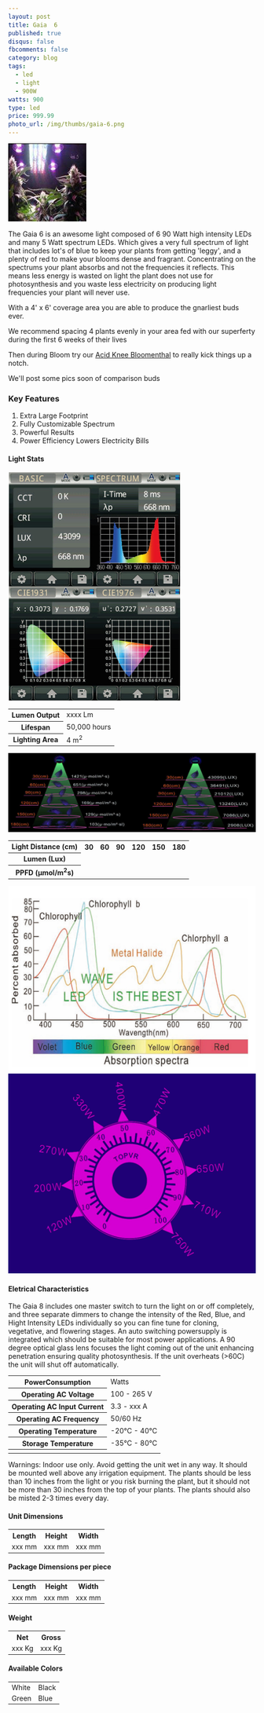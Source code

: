 ```yaml
---
layout: post
title: Gaia  6
published: true
disqus: false
fbcomments: false
category: blog
tags:
  - led
  - light
  - 900W
watts: 900
type: led
price: 999.99
photo_url: /img/thumbs/gaia-6.png
---
```


![Gaia 6](/img/gaia-6.jpg)

The Gaia 6 is an awesome light composed of 6 90 Watt high intensity LEDs
and many 5 Watt spectrum LEDs.  Which gives a very full spectrum of light
that includes lot's of blue to keep your plants from getting 'leggy',
and a plenty of red to make your blooms dense and fragrant.
Concentrating on the spectrums your plant absorbs and not the
frequencies it reflects. This means less energy is wasted on light the plant does
not use for photosynthesis and you waste less electricity on producing
light frequencies your plant will never use.

With a 4' x 6' coverage area you are able to produce the gnarliest buds ever.

We recommend spacing 4 plants evenly in your area fed with our superferty
during the first 6 weeks of their lives

Then during Bloom try our [Acid Knee Bloomenthal](http://blah)
to really kick things up a notch.

We'll post some pics soon of comparison buds

### Key Features

1. Extra Large Footprint
1. Fully Customizable Spectrum
1. Powerful Results
1. Power Efficiency Lowers Electricity Bills

#### Light Stats

![Gaia 8 Spectra](/img/gaia-8-spectra.png)

<table>
  <tr>
    <th>Lumen Output</th>
    <td>xxxx Lm</td>
  </tr>
  <tr>
    <th>Lifespan</th>
    <td>50,000 hours</td>
  </tr>
  <tr>
    <th>Lighting Area</th>
    <td>4 m<sup>2</sup></td>
  </tr>
</table>

<img src="/img/distance.jpg" alt="Distance Values" class="wideimg">

<table>
  <tr>
    <th>Light Distance (cm)</th>
    <th>30</th>
    <th>60</th>
    <th>90</th>
    <th>120</th>
    <th>150</th>
    <th>180</th>
  </tr>
  <tr>
    <th>Lumen (Lux)</th>
    <td></td>
    <td></td>
    <td></td>
    <td></td>
    <td></td>
    <td></td>
  </tr>
  <tr>
    <th>PPFD (&micro;mol/m<sup>2</sup>s)</th>
    <td></td>
    <td></td>
    <td></td>
    <td></td>
    <td></td>
    <td></td>
  </tr>
</table>

<img src="/img/AbsorptionSpectra.png" alt="Absorption Spectra" class="wideimg">

<img src="/img/TopVR.png" alt="Top VR" class="wideimg">

#### Eletrical Characteristics

The Gaia 8 includes one master switch to turn the light on or off completely, and three separate dimmers to change the intensity of the Red, Blue, and Hight Intensity LEDs individually so you can fine tune for cloning, vegetative, and flowering stages. An auto switching powersupply is integrated which should be suitable for most power applications. A 90 degree optical glass lens focuses the light coming out of the unit enhancing penetration ensuring quality photosynthesis.  If the unit overheats (>60C) the unit will shut off automatically.

<table>
  <tr>
    <th>PowerConsumption</th>
    <td> Watts</td>
  </tr>
  <tr>
    <th>Operating AC Voltage</th>
    <td>100 - 265 V</td>
  </tr>
  <tr>
    <th>Operating AC Input Current</th>
    <td>3.3 - xxx A</td>
  </tr>
  <tr>
    <th>Operating AC Frequency</th>
    <td>50/60 Hz</td>
  </tr>
  <tr>
    <th>Operating Temperature</th>
    <td>-20&deg;C - 40&deg;C</td>
  </tr>
  <tr>
    <th>Storage Temperature</th>
    <td>-35&deg;C - 80&deg;C</td>
  </tr>
  <tr>
    <th></th>
    <td></td>
  </tr>
</table>

Warnings:  Indoor use only.  Avoid getting the unit wet in any way.  It
should be mounted well above any irrigation equipment.  The plants
should be less than 10 inches from the light or you risk burning the
plant, but it should not be more than 30 inches from the top of your
plants.  The plants should also be misted 2-3 times every day.

#### Unit Dimensions

<table>
  <tr>
    <th>Length</th>
    <th>Height</th>
    <th>Width</th>
  </tr>
  <tr>
    <td>xxx mm</td>
    <td>xxx mm</td>
    <td>xxx mm</td>
  </tr>
</table>

#### Package Dimensions per piece

<table>
  <tr>
    <th>Length</th>
    <th>Height</th>
    <th>Width</th>
  </tr>
  <tr>
    <td>xxx mm</td>
    <td>xxx mm</td>
    <td>xxx mm</td>
  </tr>
</table>

#### Weight

<table>
  <tr>
    <th>Net</th>
    <th>Gross</th>
  </tr>
  <tr>
    <td>xxx Kg</td>
    <td>xxx Kg</td>
  </tr>
</table>

#### Available Colors

<table>
  <tr>
    <td>White</td>
    <td>Black</td>
  </tr>
  <tr>
    <td>Green</td>
    <td>Blue</td>
  </tr>
</table>

